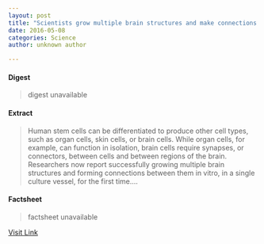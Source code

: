 ```yaml
---
layout: post
title: "Scientists grow multiple brain structures and make connections between them"
date: 2016-05-08
categories: Science
author: unknown author

---
```



#### Digest
>digest unavailable

#### Extract
>Human stem cells can be differentiated to produce other cell types, such as organ cells, skin cells, or brain cells. While organ cells, for example, can function in isolation, brain cells require synapses, or connectors, between cells and between regions of the brain. Researchers now report successfully growing multiple brain structures and forming connections between them in vitro, in a single culture vessel, for the first time....

#### Factsheet
>factsheet unavailable

[Visit Link](http://www.sciencedaily.com/releases/2015/06/150615125252.htm)


